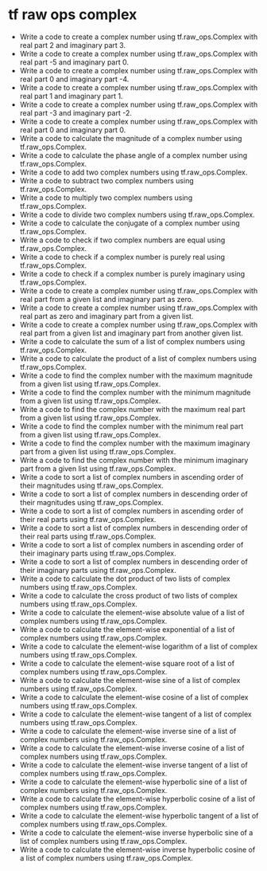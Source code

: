# tf raw ops complex

- Write a code to create a complex number using tf.raw_ops.Complex with real part 2 and imaginary part 3.
- Write a code to create a complex number using tf.raw_ops.Complex with real part -5 and imaginary part 0.
- Write a code to create a complex number using tf.raw_ops.Complex with real part 0 and imaginary part -4.
- Write a code to create a complex number using tf.raw_ops.Complex with real part 1 and imaginary part 1.
- Write a code to create a complex number using tf.raw_ops.Complex with real part -3 and imaginary part -2.
- Write a code to create a complex number using tf.raw_ops.Complex with real part 0 and imaginary part 0.
- Write a code to calculate the magnitude of a complex number using tf.raw_ops.Complex.
- Write a code to calculate the phase angle of a complex number using tf.raw_ops.Complex.
- Write a code to add two complex numbers using tf.raw_ops.Complex.
- Write a code to subtract two complex numbers using tf.raw_ops.Complex.
- Write a code to multiply two complex numbers using tf.raw_ops.Complex.
- Write a code to divide two complex numbers using tf.raw_ops.Complex.
- Write a code to calculate the conjugate of a complex number using tf.raw_ops.Complex.
- Write a code to check if two complex numbers are equal using tf.raw_ops.Complex.
- Write a code to check if a complex number is purely real using tf.raw_ops.Complex.
- Write a code to check if a complex number is purely imaginary using tf.raw_ops.Complex.
- Write a code to create a complex number using tf.raw_ops.Complex with real part from a given list and imaginary part as zero.
- Write a code to create a complex number using tf.raw_ops.Complex with real part as zero and imaginary part from a given list.
- Write a code to create a complex number using tf.raw_ops.Complex with real part from a given list and imaginary part from another given list.
- Write a code to calculate the sum of a list of complex numbers using tf.raw_ops.Complex.
- Write a code to calculate the product of a list of complex numbers using tf.raw_ops.Complex.
- Write a code to find the complex number with the maximum magnitude from a given list using tf.raw_ops.Complex.
- Write a code to find the complex number with the minimum magnitude from a given list using tf.raw_ops.Complex.
- Write a code to find the complex number with the maximum real part from a given list using tf.raw_ops.Complex.
- Write a code to find the complex number with the minimum real part from a given list using tf.raw_ops.Complex.
- Write a code to find the complex number with the maximum imaginary part from a given list using tf.raw_ops.Complex.
- Write a code to find the complex number with the minimum imaginary part from a given list using tf.raw_ops.Complex.
- Write a code to sort a list of complex numbers in ascending order of their magnitudes using tf.raw_ops.Complex.
- Write a code to sort a list of complex numbers in descending order of their magnitudes using tf.raw_ops.Complex.
- Write a code to sort a list of complex numbers in ascending order of their real parts using tf.raw_ops.Complex.
- Write a code to sort a list of complex numbers in descending order of their real parts using tf.raw_ops.Complex.
- Write a code to sort a list of complex numbers in ascending order of their imaginary parts using tf.raw_ops.Complex.
- Write a code to sort a list of complex numbers in descending order of their imaginary parts using tf.raw_ops.Complex.
- Write a code to calculate the dot product of two lists of complex numbers using tf.raw_ops.Complex.
- Write a code to calculate the cross product of two lists of complex numbers using tf.raw_ops.Complex.
- Write a code to calculate the element-wise absolute value of a list of complex numbers using tf.raw_ops.Complex.
- Write a code to calculate the element-wise exponential of a list of complex numbers using tf.raw_ops.Complex.
- Write a code to calculate the element-wise logarithm of a list of complex numbers using tf.raw_ops.Complex.
- Write a code to calculate the element-wise square root of a list of complex numbers using tf.raw_ops.Complex.
- Write a code to calculate the element-wise sine of a list of complex numbers using tf.raw_ops.Complex.
- Write a code to calculate the element-wise cosine of a list of complex numbers using tf.raw_ops.Complex.
- Write a code to calculate the element-wise tangent of a list of complex numbers using tf.raw_ops.Complex.
- Write a code to calculate the element-wise inverse sine of a list of complex numbers using tf.raw_ops.Complex.
- Write a code to calculate the element-wise inverse cosine of a list of complex numbers using tf.raw_ops.Complex.
- Write a code to calculate the element-wise inverse tangent of a list of complex numbers using tf.raw_ops.Complex.
- Write a code to calculate the element-wise hyperbolic sine of a list of complex numbers using tf.raw_ops.Complex.
- Write a code to calculate the element-wise hyperbolic cosine of a list of complex numbers using tf.raw_ops.Complex.
- Write a code to calculate the element-wise hyperbolic tangent of a list of complex numbers using tf.raw_ops.Complex.
- Write a code to calculate the element-wise inverse hyperbolic sine of a list of complex numbers using tf.raw_ops.Complex.
- Write a code to calculate the element-wise inverse hyperbolic cosine of a list of complex numbers using tf.raw_ops.Complex.